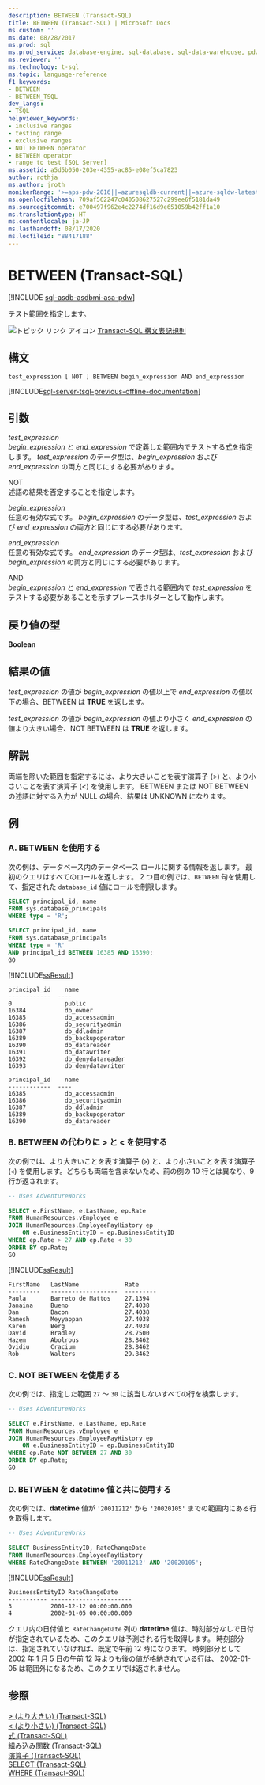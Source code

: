 ```yaml
---
description: BETWEEN (Transact-SQL)
title: BETWEEN (Transact-SQL) | Microsoft Docs
ms.custom: ''
ms.date: 08/28/2017
ms.prod: sql
ms.prod_service: database-engine, sql-database, sql-data-warehouse, pdw
ms.reviewer: ''
ms.technology: t-sql
ms.topic: language-reference
f1_keywords:
- BETWEEN
- BETWEEN_TSQL
dev_langs:
- TSQL
helpviewer_keywords:
- inclusive ranges
- testing range
- exclusive ranges
- NOT BETWEEN operator
- BETWEEN operator
- range to test [SQL Server]
ms.assetid: a5d5b050-203e-4355-ac85-e08ef5ca7823
author: rothja
ms.author: jroth
monikerRange: '>=aps-pdw-2016||=azuresqldb-current||=azure-sqldw-latest||>=sql-server-2016||=sqlallproducts-allversions||>=sql-server-linux-2017||=azuresqldb-mi-current'
ms.openlocfilehash: 709af562247c040508627527c299ee6f5181da49
ms.sourcegitcommit: e700497f962e4c2274df16d9e651059b42ff1a10
ms.translationtype: HT
ms.contentlocale: ja-JP
ms.lasthandoff: 08/17/2020
ms.locfileid: "88417188"
---
```

# <a name="between-transact-sql"></a>BETWEEN (Transact-SQL)
[!INCLUDE [sql-asdb-asdbmi-asa-pdw](../../includes/applies-to-version/sql-asdb-asdbmi-asa-pdw.md)]

  テスト範囲を指定します。  
  
 ![トピック リンク アイコン](../../database-engine/configure-windows/media/topic-link.gif "トピック リンク アイコン") [Transact-SQL 構文表記規則](../../t-sql/language-elements/transact-sql-syntax-conventions-transact-sql.md)  
  
## <a name="syntax"></a>構文  
  
```syntaxsql
test_expression [ NOT ] BETWEEN begin_expression AND end_expression  
```  
  
[!INCLUDE[sql-server-tsql-previous-offline-documentation](../../includes/sql-server-tsql-previous-offline-documentation.md)]

## <a name="arguments"></a>引数
 *test_expression*  
 *begin_expression* と *end_expression* で定義した範囲内でテストする[式](../../t-sql/language-elements/expressions-transact-sql.md)を指定します。 *test_expression* のデータ型は、*begin_expression* および *end_expression* の両方と同じにする必要があります。  
  
 NOT  
 述語の結果を否定することを指定します。  
  
 *begin_expression*  
 任意の有効な式です。 *begin_expression* のデータ型は、*test_expression* および *end_expression* の両方と同じにする必要があります。  
  
 *end_expression*  
 任意の有効な式です。 *end_expression* のデータ型は、*test_expression* および *begin_expression* の両方と同じにする必要があります。  
  
 AND  
 *begin_expression* と *end_expression* で表される範囲内で *test_expression* をテストする必要があることを示すプレースホルダーとして動作します。  
  
## <a name="result-types"></a>戻り値の型  
 **Boolean**  
  
## <a name="result-value"></a>結果の値  
 *test_expression* の値が *begin_expression* の値以上で *end_expression* の値以下の場合、BETWEEN は **TRUE** を返します。  
  
 *test_expression* の値が *begin_expression* の値より小さく *end_expression* の値より大きい場合、NOT BETWEEN は **TRUE** を返します。  
  
## <a name="remarks"></a>解説  
 両端を除いた範囲を指定するには、より大きいことを表す演算子 (>) と、より小さいことを表す演算子 (<) を使用します。 BETWEEN または NOT BETWEEN の述語に対する入力が NULL の場合、結果は UNKNOWN になります。  
  
## <a name="examples"></a>例  
  
### <a name="a-using-between"></a>A. BETWEEN を使用する  
 次の例は、データベース内のデータベース ロールに関する情報を返します。 最初のクエリはすべてのロールを返します。 2 つ目の例では、`BETWEEN` 句を使用して、指定された `database_id` 値にロールを制限します。  
  
```sql  
SELECT principal_id, name 
FROM sys.database_principals
WHERE type = 'R';

SELECT principal_id, name 
FROM sys.database_principals
WHERE type = 'R'
AND principal_id BETWEEN 16385 AND 16390;
GO  
```  
  
 [!INCLUDE[ssResult](../../includes/ssresult-md.md)]   
```  
principal_id    name
------------  ---- 
0               public
16384           db_owner
16385           db_accessadmin
16386           db_securityadmin
16387           db_ddladmin
16389           db_backupoperator
16390           db_datareader
16391           db_datawriter
16392           db_denydatareader
16393           db_denydatawriter
```  
```  
principal_id    name
------------  ---- 
16385           db_accessadmin
16386           db_securityadmin
16387           db_ddladmin
16389           db_backupoperator
16390           db_datareader
```  
  
### <a name="b-using--and--instead-of-between"></a>B. BETWEEN の代わりに > と < を使用する  
 次の例では、より大きいことを表す演算子 (`>`) と、より小さいことを表す演算子 (`<`) を使用します。どちらも両端を含まないため、前の例の 10 行とは異なり、9 行が返されます。  
  
```sql  
-- Uses AdventureWorks  
  
SELECT e.FirstName, e.LastName, ep.Rate  
FROM HumanResources.vEmployee e   
JOIN HumanResources.EmployeePayHistory ep   
    ON e.BusinessEntityID = ep.BusinessEntityID  
WHERE ep.Rate > 27 AND ep.Rate < 30  
ORDER BY ep.Rate;  
GO  
```  
  
 [!INCLUDE[ssResult](../../includes/ssresult-md.md)]  
  
 ```  
 FirstName   LastName             Rate  
 ---------   -------------------  ---------  
 Paula       Barreto de Mattos    27.1394  
 Janaina     Bueno                27.4038  
 Dan         Bacon                27.4038  
 Ramesh      Meyyappan            27.4038  
 Karen       Berg                 27.4038  
 David       Bradley              28.7500  
 Hazem       Abolrous             28.8462  
 Ovidiu      Cracium              28.8462  
 Rob         Walters              29.8462  
 ```    
  
### <a name="c-using-not-between"></a>C. NOT BETWEEN を使用する  
 次の例では、指定した範囲 `27` ～ `30` に該当しないすべての行を検索します。  
  
```sql  
-- Uses AdventureWorks  
  
SELECT e.FirstName, e.LastName, ep.Rate  
FROM HumanResources.vEmployee e   
JOIN HumanResources.EmployeePayHistory ep   
    ON e.BusinessEntityID = ep.BusinessEntityID  
WHERE ep.Rate NOT BETWEEN 27 AND 30  
ORDER BY ep.Rate;  
GO  
```  
  
### <a name="d-using-between-with-datetime-values"></a>D. BETWEEN を datetime 値と共に使用する  
 次の例では、**datetime** 値が `'20011212'` から `'20020105'` までの範囲内にある行を取得します。  
  
```sql  
-- Uses AdventureWorks  
  
SELECT BusinessEntityID, RateChangeDate  
FROM HumanResources.EmployeePayHistory  
WHERE RateChangeDate BETWEEN '20011212' AND '20020105';  
```  
  
 [!INCLUDE[ssResult](../../includes/ssresult-md.md)]  
  
 ```  
 BusinessEntityID RateChangeDate  
 ----------- -----------------------  
 3           2001-12-12 00:00:00.000  
 4           2002-01-05 00:00:00.000  
 ```  
 
 クエリ内の日付値と `RateChangeDate` 列の **datetime** 値は、時刻部分なしで日付が指定されているため、このクエリは予測される行を取得します。 時刻部分は、指定されていなければ、既定で午前 12 時になります。 時刻部分として 2002 年 1 月 5 日の午前 12 時よりも後の値が格納されている行は、 2002-01-05 は範囲外になるため、このクエリでは返されません。  
  
  
## <a name="see-also"></a>参照  
 [&#62; &#40;より大きい&#41; &#40;Transact-SQL&#41;](../../t-sql/language-elements/greater-than-transact-sql.md)   
 [&#60; &#40;より小さい&#41; &#40;Transact-SQL&#41;](../../t-sql/language-elements/less-than-transact-sql.md)   
 [式 &#40;Transact-SQL&#41;](../../t-sql/language-elements/expressions-transact-sql.md)   
 [組み込み関数 &#40;Transact-SQL&#41;](~/t-sql/functions/functions.md)   
 [演算子 &#40;Transact-SQL&#41;](../../t-sql/language-elements/operators-transact-sql.md)   
 [SELECT &#40;Transact-SQL&#41;](../../t-sql/queries/select-transact-sql.md)   
 [WHERE &#40;Transact-SQL&#41;](../../t-sql/queries/where-transact-sql.md)  
  
  


